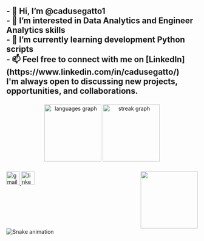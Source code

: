<h2 align="left">- 👋 Hi, I’m @cadusegatto1<br>- 👀 I’m interested in Data Analytics and Engineer Analytics skills<br>- 🌱 I’m currently learning development Python scripts<br>- 📫 Feel free to connect with me on [LinkedIn](https://www.linkedin.com/in/cadusegatto/)<br>I'm always open to discussing new projects, opportunities, and collaborations.</h2>

###

<div align="center">
  <img src="https://github-readme-stats.vercel.app/api/top-langs?username=cadusegatto1&locale=en&hide_title=false&layout=compact&card_width=320&langs_count=5&theme=dark&hide_border=false" height="150" alt="languages graph"  />
  <img src="https://streak-stats.demolab.com?user=cadusegatto1&locale=en&mode=weekly&theme=dark&hide_border=false&border_radius=5" height="150" alt="streak graph"  />
</div>

###

<img align="right" height="150" src="https://i.gifer.com/3AyY.gif"  />

###

<div align="left">
</div>

###

<div align="left">
  <a href="mailto:cadusegatto1@gmail.com" target="_blank">
    <img src="https://img.shields.io/static/v1?message=Gmail&logo=gmail&label=&color=D14836&logoColor=white&labelColor=&style=for-the-badge" height="35" alt="gmail logo"  />
  </a>
  <a href="https://www.linkedin.com/in/cadusegatto/" target="_blank">
    <img src="https://img.shields.io/static/v1?message=LinkedIn&logo=linkedin&label=&color=0077B5&logoColor=white&labelColor=&style=for-the-badge" height="35" alt="linkedin logo"  />
  </a>
</div>

###

<br clear="both">

<img src="https://raw.githubusercontent.com/cadusegatto1/cadusegatto1/output/snake.svg" alt="Snake animation" />

###
